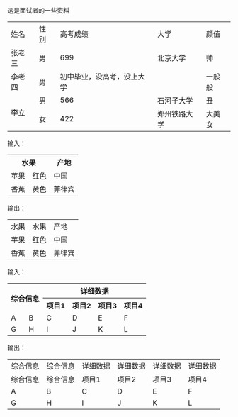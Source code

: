 这是面试者的一些资料
<html><body><table><tr><td>姓名</td><td>性别</td><td>高考成绩</td><td>大学</td><td>颜值</td></tr><tr><td>张老三</td><td>男</td><td>699</td><td>北京大学</td><td>帅</td></tr><tr><td>李老四</td><td>男</td><td>初中毕业，没高考，没上大学</td><td></td><td>一般般</td></tr><tr><td rowspan="2">李立</td><td>男</td><td>566</td><td>石河子大学</td><td>丑</td></tr><tr><td>女</td><td>422</td><td>郑州铁路大学</td><td>大美女</td></tr></table></body></html>
输入：
<html><body><table><tr><th colspan="2">水果</th><th>产地</th></tr><tr><td>苹果</td><td>红色</td><td>中国</td></tr><tr><td>香蕉</td><td>黄色</td><td>菲律宾</td></tr></table></body></html>
输出：
<html><body><table><tr><td>水果</td><td>水果</td><td>产地</td></tr><tr><td>苹果</td><td>红色</td><td>中国</td></tr><tr><td>香蕉</td><td>黄色</td><td>菲律宾</td></tr></table></body></html>

输入：
<html><body><table><tr><th rowspan="2" colspan="2">综合信息</th><th colspan="4">详细数据</th></tr><tr><th>项目1</th><th>项目2</th><th>项目3</th><th>项目4</th></tr><tr><td>A</td><td>B</td><td>C</td><td>D</td><td>E</td><td>F</td></tr><tr><td>G</td><td>H</td><td>I</td><td>J</td><td>K</td><td>L</td></tr></table></body></html>
输出：
<html><body><table><tr><td>综合信息</td><td>综合信息</td><td>详细数据</td><td>详细数据</td><td>详细数据</td><td>详细数据</td></tr><tr><td>综合信息</td><td>综合信息</td><td>项目1</td><td>项目2</td><td>项目3</td><td>项目4</td></tr><tr><td>A</td><td>B</td><td>C</td><td>D</td><td>E</td><td>F</td></tr><tr><td>G</td><td>H</td><td>I</td><td>J</td><td>K</td><td>L</td></tr></table></body></html>